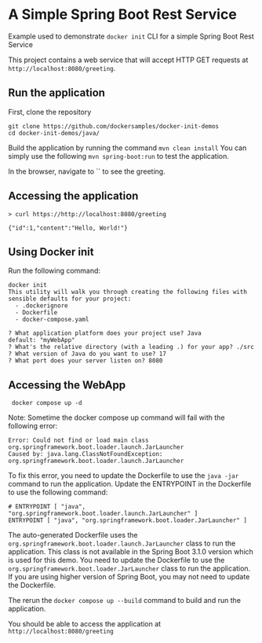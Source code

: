 # A Simple Spring Boot Rest Service

Example used to demonstrate `docker init` CLI for a simple Spring Boot Rest Service

This project contains a web service that will accept HTTP GET requests at
`http://localhost:8080/greeting`.


## Run the application

First, clone the repository

```
git clone https://github.com/dockersamples/docker-init-demos
cd docker-init-demos/java/
```
Build the application by running the command `mvn clean install`
You can simply use the following `mvn spring-boot:run` to test the application.

In the browser, navigate to `` to see the greeting.

## Accessing the application

```
> curl https://http://localhost:8080/greeting

{"id":1,"content":"Hello, World!"}

```

## Using Docker init

Run the following command:

```
docker init
This utility will walk you through creating the following files with sensible defaults for your project:
  - .dockerignore
  - Dockerfile
  - docker-compose.yaml

? What application platform does your project use? Java
default: "myWebApp"
? What's the relative directory (with a leading .) for your app? ./src
? What version of Java do you want to use? 17
? What port does your server listen on? 8080
```

## Accessing the WebApp

```
 docker compose up -d
```

Note: Sometime the docker compose up command will fail with the following error:

```
Error: Could not find or load main class org.springframework.boot.loader.launch.JarLauncher
Caused by: java.lang.ClassNotFoundException: org.springframework.boot.loader.launch.JarLauncher
```

To fix this error, you need to update the Dockerfile to use the `java -jar` command to run the application.
Update the ENTRYPOINT in the Dockerfile to use the following command:

```
# ENTRYPOINT [ "java", "org.springframework.boot.loader.launch.JarLauncher" ]
ENTRYPOINT [ "java", "org.springframework.boot.loader.JarLauncher" ]
```

The auto-generated Dockerfile uses the `org.springframework.boot.loader.launch.JarLauncher` class to run the application. This class is not available in the Spring Boot 3.1.0 version which is used for this demo. You need to update the Dockerfile to use the `org.springframework.boot.loader.JarLauncher` class to run the application. If you are using higher version of Spring Boot, you may not need to update the Dockerfile.

The rerun the `docker compose up --build` command to build and run the application.

You should be able to access the application at `http://localhost:8080/greeting`


